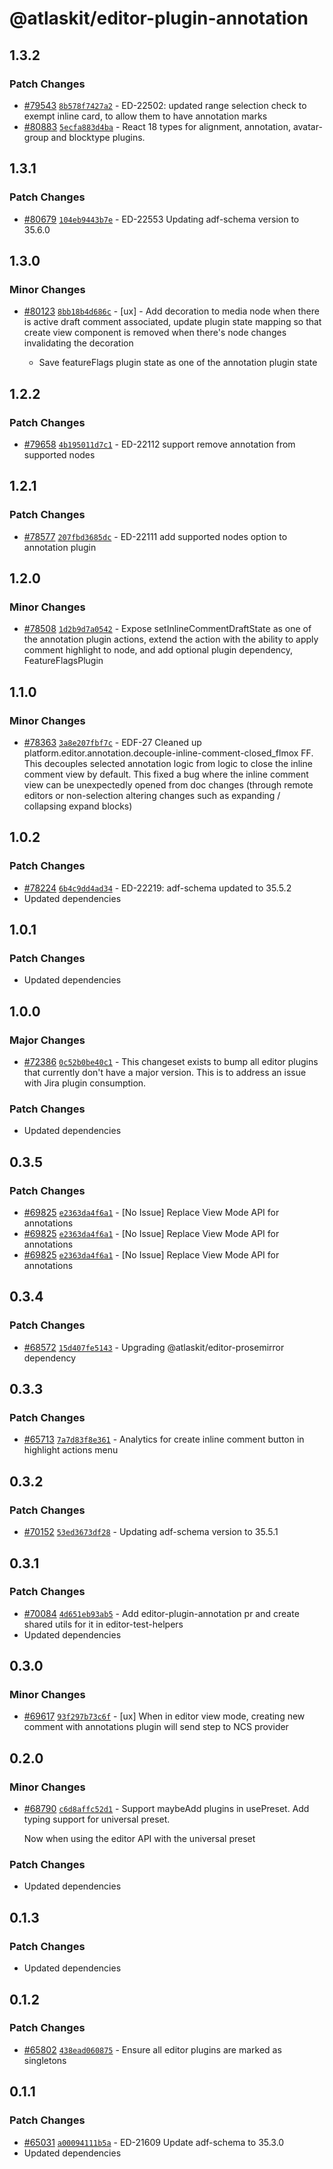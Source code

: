 # @atlaskit/editor-plugin-annotation

## 1.3.2

### Patch Changes

- [#79543](https://stash.atlassian.com/projects/CONFCLOUD/repos/confluence-frontend/pull-requests/79543) [`8b578f7427a2`](https://stash.atlassian.com/projects/CONFCLOUD/repos/confluence-frontend/commits/8b578f7427a2) - ED-22502: updated range selection check to exempt inline card, to allow them to have annotation marks
- [#80883](https://stash.atlassian.com/projects/CONFCLOUD/repos/confluence-frontend/pull-requests/80883) [`5ecfa883d4ba`](https://stash.atlassian.com/projects/CONFCLOUD/repos/confluence-frontend/commits/5ecfa883d4ba) - React 18 types for alignment, annotation, avatar-group and blocktype plugins.

## 1.3.1

### Patch Changes

- [#80679](https://stash.atlassian.com/projects/CONFCLOUD/repos/confluence-frontend/pull-requests/80679) [`104eb9443b7e`](https://stash.atlassian.com/projects/CONFCLOUD/repos/confluence-frontend/commits/104eb9443b7e) - ED-22553 Updating adf-schema version to 35.6.0

## 1.3.0

### Minor Changes

- [#80123](https://stash.atlassian.com/projects/CONFCLOUD/repos/confluence-frontend/pull-requests/80123) [`8bb18b4d686c`](https://stash.atlassian.com/projects/CONFCLOUD/repos/confluence-frontend/commits/8bb18b4d686c) - [ux] - Add decoration to media node when there is active draft comment associated, update plugin state mapping so that create view component is removed when there's node changes invalidating the decoration

  - Save featureFlags plugin state as one of the annotation plugin state

## 1.2.2

### Patch Changes

- [#79658](https://stash.atlassian.com/projects/CONFCLOUD/repos/confluence-frontend/pull-requests/79658) [`4b195011d7c1`](https://stash.atlassian.com/projects/CONFCLOUD/repos/confluence-frontend/commits/4b195011d7c1) - ED-22112 support remove annotation from supported nodes

## 1.2.1

### Patch Changes

- [#78577](https://stash.atlassian.com/projects/CONFCLOUD/repos/confluence-frontend/pull-requests/78577) [`207fbd3685dc`](https://stash.atlassian.com/projects/CONFCLOUD/repos/confluence-frontend/commits/207fbd3685dc) - ED-22111 add supported nodes option to annotation plugin

## 1.2.0

### Minor Changes

- [#78508](https://stash.atlassian.com/projects/CONFCLOUD/repos/confluence-frontend/pull-requests/78508) [`1d2b9d7a0542`](https://stash.atlassian.com/projects/CONFCLOUD/repos/confluence-frontend/commits/1d2b9d7a0542) - Expose setInlineCommentDraftState as one of the annotation plugin actions, extend the action with the ability to apply comment highlight to node, and add optional plugin dependency, FeatureFlagsPlugin

## 1.1.0

### Minor Changes

- [#78363](https://stash.atlassian.com/projects/CONFCLOUD/repos/confluence-frontend/pull-requests/78363) [`3a8e207fbf7c`](https://stash.atlassian.com/projects/CONFCLOUD/repos/confluence-frontend/commits/3a8e207fbf7c) - EDF-27 Cleaned up platform.editor.annotation.decouple-inline-comment-closed_flmox FF. This decouples selected annotation logic from logic to close the inline comment view by default. This fixed a bug where the inline comment view can be unexpectedly opened from doc changes (through remote editors or non-selection altering changes such as expanding / collapsing expand blocks)

## 1.0.2

### Patch Changes

- [#78224](https://stash.atlassian.com/projects/CONFCLOUD/repos/confluence-frontend/pull-requests/78224) [`6b4c9dd4ad34`](https://stash.atlassian.com/projects/CONFCLOUD/repos/confluence-frontend/commits/6b4c9dd4ad34) - ED-22219: adf-schema updated to 35.5.2
- Updated dependencies

## 1.0.1

### Patch Changes

- Updated dependencies

## 1.0.0

### Major Changes

- [#72386](https://stash.atlassian.com/projects/CONFCLOUD/repos/confluence-frontend/pull-requests/72386) [`0c52b0be40c1`](https://stash.atlassian.com/projects/CONFCLOUD/repos/confluence-frontend/commits/0c52b0be40c1) - This changeset exists to bump all editor plugins that currently don't have a major version. This is to address an issue with Jira plugin consumption.

### Patch Changes

- Updated dependencies

## 0.3.5

### Patch Changes

- [#69825](https://stash.atlassian.com/projects/CONFCLOUD/repos/confluence-frontend/pull-requests/69825) [`e2363da4f6a1`](https://stash.atlassian.com/projects/CONFCLOUD/repos/confluence-frontend/commits/e2363da4f6a1) - [No Issue] Replace View Mode API for annotations
- [#69825](https://stash.atlassian.com/projects/CONFCLOUD/repos/confluence-frontend/pull-requests/69825) [`e2363da4f6a1`](https://stash.atlassian.com/projects/CONFCLOUD/repos/confluence-frontend/commits/e2363da4f6a1) - [No Issue] Replace View Mode API for annotations
- [#69825](https://stash.atlassian.com/projects/CONFCLOUD/repos/confluence-frontend/pull-requests/69825) [`e2363da4f6a1`](https://stash.atlassian.com/projects/CONFCLOUD/repos/confluence-frontend/commits/e2363da4f6a1) - [No Issue] Replace View Mode API for annotations

## 0.3.4

### Patch Changes

- [#68572](https://stash.atlassian.com/projects/CONFCLOUD/repos/confluence-frontend/pull-requests/68572) [`15d407fe5143`](https://stash.atlassian.com/projects/CONFCLOUD/repos/confluence-frontend/commits/15d407fe5143) - Upgrading @atlaskit/editor-prosemirror dependency

## 0.3.3

### Patch Changes

- [#65713](https://stash.atlassian.com/projects/CONFCLOUD/repos/confluence-frontend/pull-requests/65713) [`7a7d83f8e361`](https://stash.atlassian.com/projects/CONFCLOUD/repos/confluence-frontend/commits/7a7d83f8e361) - Analytics for create inline comment button in highlight actions menu

## 0.3.2

### Patch Changes

- [#70152](https://stash.atlassian.com/projects/CONFCLOUD/repos/confluence-frontend/pull-requests/70152) [`53ed3673df28`](https://stash.atlassian.com/projects/CONFCLOUD/repos/confluence-frontend/commits/53ed3673df28) - Updating adf-schema version to 35.5.1

## 0.3.1

### Patch Changes

- [#70084](https://stash.atlassian.com/projects/CONFCLOUD/repos/confluence-frontend/pull-requests/70084) [`4d651eb93ab5`](https://stash.atlassian.com/projects/CONFCLOUD/repos/confluence-frontend/commits/4d651eb93ab5) - Add editor-plugin-annotation pr and create shared utils for it in editor-test-helpers
- Updated dependencies

## 0.3.0

### Minor Changes

- [#69617](https://stash.atlassian.com/projects/CONFCLOUD/repos/confluence-frontend/pull-requests/69617) [`93f297b73c6f`](https://stash.atlassian.com/projects/CONFCLOUD/repos/confluence-frontend/commits/93f297b73c6f) - [ux] When in editor view mode, creating new comment with annotations plugin will send step to NCS provider

## 0.2.0

### Minor Changes

- [#68790](https://stash.atlassian.com/projects/CONFCLOUD/repos/confluence-frontend/pull-requests/68790) [`c6d8affc52d1`](https://stash.atlassian.com/projects/CONFCLOUD/repos/confluence-frontend/commits/c6d8affc52d1) - Support maybeAdd plugins in usePreset. Add typing support for universal preset.

  Now when using the editor API with the universal preset

### Patch Changes

- Updated dependencies

## 0.1.3

### Patch Changes

- Updated dependencies

## 0.1.2

### Patch Changes

- [#65802](https://stash.atlassian.com/projects/CONFCLOUD/repos/confluence-frontend/pull-requests/65802) [`438ead060875`](https://stash.atlassian.com/projects/CONFCLOUD/repos/confluence-frontend/commits/438ead060875) - Ensure all editor plugins are marked as singletons

## 0.1.1

### Patch Changes

- [#65031](https://stash.atlassian.com/projects/CONFCLOUD/repos/confluence-frontend/pull-requests/65031) [`a00094111b5a`](https://stash.atlassian.com/projects/CONFCLOUD/repos/confluence-frontend/commits/a00094111b5a) - ED-21609 Update adf-schema to 35.3.0
- Updated dependencies
